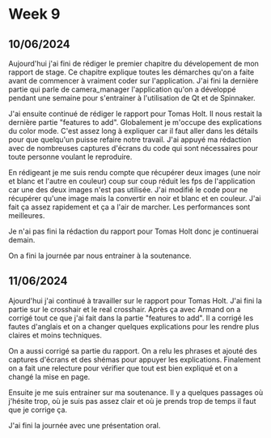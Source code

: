 # Week 9

## 10/06/2024

Aujourd'hui j'ai fini de rédiger le premier chapitre du dévelopement de mon rapport de stage. Ce chapitre explique toutes les démarches qu'on a faite avant de commencer à vraiment coder sur l'application. J'ai fini la dernière partie qui parle de camera_manager l'application qu'on a développé pendant une semaine pour s'entrainer à l'utilisation de Qt et de Spinnaker.

J'ai ensuite continué de rédiger le rapport pour Tomas Holt. Il nous restait la dernière partie "features to add". Globalement je m'occupe des explications du color mode. C'est assez long à expliquer car il faut aller dans les détails pour que quelqu'un puisse refaire notre travail. J'ai appuyé ma rédaction avec de nombreuses captures d'écrans du code qui sont nécessaires pour toute personne voulant le reproduire.

En rédigeant je me suis rendu compte que récupérer deux images (une noir et blanc et l'autre en couleur) coup sur coup réduit les fps de l'application car une des deux images n'est pas utilisée. J'ai modifié le code pour ne récupérer qu'une image mais la convertir en noir et blanc et en couleur. J'ai fait ça assez rapidement et ça a l'air de marcher. Les performances sont meilleures.

Je n'ai pas fini la rédaction du rapport pour Tomas Holt donc je continuerai demain.

On a fini la journée par nous entrainer à la soutenance.

## 11/06/2024

Ajourd'hui j'ai continué à travailler sur le rapport pour Tomas Holt. J'ai fini la partie sur le crosshair et le real crosshair. Après ça avec Armand on a corrigé tout ce que j'ai fait dans la partie "features to add". Il a corrigé les fautes d'anglais et on a changer quelques explications pour les rendre plus claires et moins techniques.

On a aussi corrigé sa partie du rapport. On a relu les phrases et ajouté des captures d'écrans et des shémas pour appuyer les explications.
Finalement on a fait une relecture pour vérifier que tout est bien expliqué et on a changé la mise en page.

Ensuite je me suis entrainer sur ma soutenance. Il y a quelques passages où j'hésite trop, où je suis pas assez clair et où je prends trop de temps il faut que je corrige ça.

J'ai fini la journée avec une présentation oral.